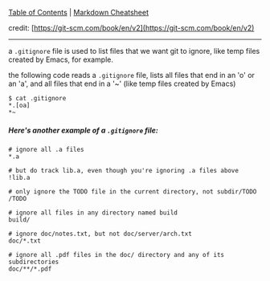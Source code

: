 [Table of Contents](/README.md) | [Markdown Cheatsheet](/Markdown%20Cheatsheet.md)

credit: [https://git-scm.com/book/en/v2](https://git-scm.com/book/en/v2)
___

a `.gitignore` file is used to list files that we want git to ignore, like temp files created by Emacs, for example.

the following code reads a `.gitignore` file, lists all files that end in an 'o' or an 'a', and all files that end in a '~' (like temp files created by Emacs)


```console
$ cat .gitignore
*.[oa]
*~
```

##### Here's another example of a `.gitignore` file:

```
# ignore all .a files
*.a

# but do track lib.a, even though you're ignoring .a files above
!lib.a

# only ignore the TODO file in the current directory, not subdir/TODO
/TODO

# ignore all files in any directory named build
build/

# ignore doc/notes.txt, but not doc/server/arch.txt
doc/*.txt

# ignore all .pdf files in the doc/ directory and any of its subdirectories
doc/**/*.pdf
```
